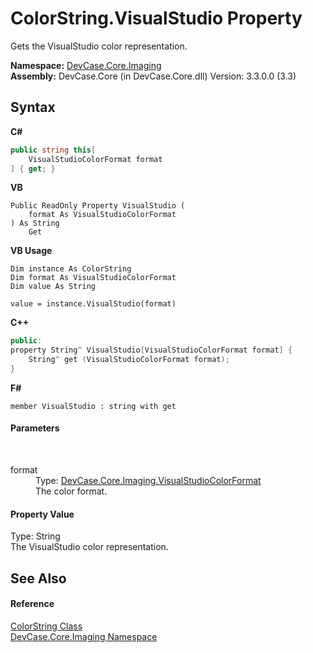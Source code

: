 # ColorString.VisualStudio Property 
 

Gets the VisualStudio color representation.

**Namespace:**&nbsp;<a href="N_DevCase_Core_Imaging">DevCase.Core.Imaging</a><br />**Assembly:**&nbsp;DevCase.Core (in DevCase.Core.dll) Version: 3.3.0.0 (3.3)

## Syntax

**C#**<br />
``` C#
public string this[
	VisualStudioColorFormat format
] { get; }
```

**VB**<br />
``` VB
Public ReadOnly Property VisualStudio ( 
	format As VisualStudioColorFormat
) As String
	Get
```

**VB Usage**<br />
``` VB Usage
Dim instance As ColorString
Dim format As VisualStudioColorFormat
Dim value As String

value = instance.VisualStudio(format)

```

**C++**<br />
``` C++
public:
property String^ VisualStudio[VisualStudioColorFormat format] {
	String^ get (VisualStudioColorFormat format);
}
```

**F#**<br />
``` F#
member VisualStudio : string with get

```


#### Parameters
&nbsp;<dl><dt>format</dt><dd>Type: <a href="T_DevCase_Core_Imaging_VisualStudioColorFormat">DevCase.Core.Imaging.VisualStudioColorFormat</a><br />The color format.</dd></dl>

#### Property Value
Type: String<br />The VisualStudio color representation.

## See Also


#### Reference
<a href="T_DevCase_Core_Imaging_ColorString">ColorString Class</a><br /><a href="N_DevCase_Core_Imaging">DevCase.Core.Imaging Namespace</a><br />